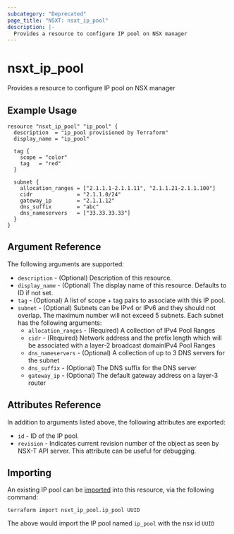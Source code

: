 ```yaml
---
subcategory: "Deprecated"
page_title: "NSXT: nsxt_ip_pool"
description: |-
  Provides a resource to configure IP pool on NSX manager
---
```


# nsxt_ip_pool

Provides a resource to configure IP pool on NSX manager

## Example Usage

```hcl
resource "nsxt_ip_pool" "ip_pool" {
  description  = "ip_pool provisioned by Terraform"
  display_name = "ip_pool"

  tag {
    scope = "color"
    tag   = "red"
  }

  subnet {
    allocation_ranges = ["2.1.1.1-2.1.1.11", "2.1.1.21-2.1.1.100"]
    cidr              = "2.1.1.0/24"
    gateway_ip        = "2.1.1.12"
    dns_suffix        = "abc"
    dns_nameservers   = ["33.33.33.33"]
  }
}
```

## Argument Reference

The following arguments are supported:

* `description` - (Optional) Description of this resource.
* `display_name` - (Optional) The display name of this resource. Defaults to ID if not set.
* `tag` - (Optional) A list of scope + tag pairs to associate with this IP pool.
* `subnet` - (Optional) Subnets can be IPv4 or IPv6 and they should not overlap. The maximum number will not exceed 5 subnets. Each subnet has the following arguments:
    * `allocation_ranges` - (Required) A collection of IPv4 Pool Ranges
    * `cidr` - (Required) Network address and the prefix length which will be associated with a layer-2 broadcast domainIPv4 Pool Ranges
    * `dns_nameservers` - (Optional) A collection of up to 3 DNS servers for the subnet
    * `dns_suffix` - (Optional) The DNS suffix for the DNS server
    * `gateway_ip` - (Optional) The default gateway address on a layer-3 router

## Attributes Reference

In addition to arguments listed above, the following attributes are exported:

* `id` - ID of the IP pool.
* `revision` - Indicates current revision number of the object as seen by NSX-T API server. This attribute can be useful for debugging.

## Importing

An existing IP pool can be [imported][docs-import] into this resource, via the following command:

[docs-import]: https://developer.hashicorp.com/terraform/cli/import

```shell
terraform import nsxt_ip_pool.ip_pool UUID
```

The above would import the IP pool named `ip_pool` with the nsx id `UUID`
